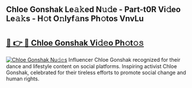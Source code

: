 ## Chloe Gonshak Le𝚊𝚔ed N𝚞𝚍e - Part-t0R Vi𝚍eo Le𝚊𝚔s - H𝚘t O𝚗lyf𝚊ns Ph𝚘tos VnvLu

# <h2><a href="http://hf92c5.feru.top/?c=Chloe+Gonshak">🔗 👉 🔴 Chloe Gonshak Vi𝚍𝚎o Ph𝚘t𝚘𝚜</a></h2>

[![Chloe Gonshak Nu𝚍𝚎s](https://i.imgur.com/0TWrTi3.gif)](http://hf92c5.feru.top/?c=Chloe+Gonshak)
Influencer Chloe Gonshak recognized for their dance and lifestyle content on social platforms. Inspiring activist Chloe Gonshak, celebrated for their tireless efforts to promote social change and human rights. 
